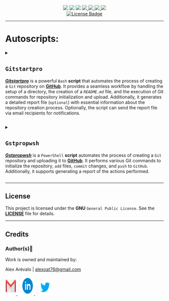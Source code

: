 <p align="center">
<img src="https://img.shields.io/badge/LINUX-darkgreen.svg"/>
<img src="https://img.shields.io/badge/Git-orange.svg"/> 
<img src="https://img.shields.io/badge/Bash-ligthgreen.svg"/>
<a href="https://ohmyz.sh/"><img src="https://img.shields.io/badge/Zsh-blue.svg"/>
<a href="https://learn.microsoft.com/en-us/powershell/"><img src="https://img.shields.io/badge/PowerShell-blue.svg"/>
<img src="https://img.shields.io/badge/Vim-green.svg"/>
<img src="https://img.shields.io/badge/Markdown-black.svg"/><br>
<a href="https://github.com/alexoat76/autoscripts/blob/main/LICENSE"><img src="https://img.shields.io/github/license/alexoat76/autoscripts?color=2b9348" alt="License Badge"/></a>
</p>

---

# Autoscripts:

<details  style="user-select: none;">
<summary>
  
## `Gitstartpro`

***[Gitstartpro](./gitstartpro.sh)*** is a powerful `Bash` **script** that automates the process of creating a `Git` repository on **[GitHub](https://github.com/)**. It provides a seamless workflow by handling the setup of a directory, the creation of a *`README.md`* file, and the execution of Git commands for repository initialization and upload. Additionally, it generates a detailed report file (`optional`) with essential information about the repository creation process. Optionally, the script can send the report file via email recipients for notifications.

</summary>

<p align='center'>
  
## Features
- Interactive command-line interface for a user-friendly experience.
- Automatic creation of a directory with a customizable name.
- Generation of a README.md file in the repository.
- Git initialization, committing the initial changes, and pushing to GitHub.
- Report file generation with system and execution details.
- Option to send the report file via email with **[neomutt](https://seniormars.github.io/posts/neomutt/)**.

## Getting Started :running:	
<div style="text-align: justify">
  
## Table of Contents
- **[Requirements](#Requirements)**
- **[Installation](#Installation)**
- **[Usage](#Usage)**
- **[Examples](#Examples)**
- **[License](#License)**
- **[Credits](#Credits)**

## Requirements

The script requires the following commands to be available in the system:

(`date`, `git`, `ls`, `mkdir`, `neomutt`, `pwd`, `ssh`, `tee`, `uname`, `whoami`)

Make sure these commands are installed and accessible in your system before running the script.

---
**![Static Badge](https://img.shields.io/badge/NOTE:-8A2BE2)**

*This script is designed to run in **[Zsh](https://ohmyz.sh/)**, but it is also compatible with Bash. However, it is recommended to run the script
in Zsh for optimal performance and expected behavior*.

---

## Installation

1. Clone the repository:

  ```bash
git clone https://github.com/Alexoat76/autoscripts.git
```

2. Change to the script directory:

  ```bash
cd autoscripts
```

3. Make the script executable:

  ```bash
chmod +x gitstartpro.sh
```

4. Run the script with the desired options.

```bash
./gitstartpro.sh [OPTIONS]
```

## Usage

The script can be executed with the following command:

```bash
./gitstartpro.sh [OPTIONS]
```
  ### Options:
  ```bash
    -d, --dir-name: Specify the name of the directory to create (default: 'my_project').
    -h, --help: Show the help message and exit.
    -r, --recipients: Specify email recipients for notification.
    -u, --github-username: Specify the GitHub username.
    -v, --version: Display version information.
    -g, --generate-report: Generate a complete report for script actions.
  ```

## Examples

+ [x] 1\. Error for usage 
```bash
./gitstartpro.sh
       Error: The -u or --github-username option is required. 
```

+ [x] 2\. Create a Git repository named `my_project` for the GitHub user `github-username`:
```bash
./gitstartpro.sh -d my_project -u github-username
```
The script will ask in the next prompt again for the recipient to send the report message. If this has not been entered in the initial execution. Press *`enter`* to continue.

+ [x] 3\. Create a Git repository named `my_project` for the GitHub user `github-username` and send mail for the recipient(s) specified in this prompt, also generate a complete report for script actions: (`optional`).

```bash
./gitstartpro.sh -d my_project -u github-username -r user1@example.com -g
```
same as above

```bash
./gitstartpro.sh --dir-name my_project --github-username github-username --recipients user1@example.com --generate-report
```
</p>
</details>

<p align='center'>
<details  style="user-select: none;">
<summary>

## `Gstpropwsh`

***[Gstpropwsh](./gstpropwsh.ps1)*** is a `PowerShell` **script** automates the process of creating a `Git` repository and uploading it to **[GitHub](https://github.com/)**. It performs various Git commands to initialize the repository, `add` files, `commit` changes, and `push` to `GitHub`. Additionally, it supports generating a report of the actions performed.

</summary>

<p align='center'>
  
## Features
- Automated Git repository creation and setup.
- Seamless integration with GitHub for easy repository upload.
- Custom directory name for organizing projects.
- Automatic `README.md` file generation.
- Git initialization, committing the initial changes, and pushing to GitHub.
- Optional generation of detailed action report.

These features make the ***[Gstpropwsh](./gstpropwsh.sh)*** script a powerful tool for automating repository creation, streamlining Git operations, and enhancing collaboration with GitHub.

## Getting Started :running:	
<div style="text-align: justify">
  
## Table of Contents
- **[Requirements](#Requirements-1)**
- **[Installation](#Installation)**
- **[Usage](#Usage)**
- **[Examples](#Examples)**
- **[License](#License)**
- **[Credits](#Credits)**

## Requirements

The script requires the following commands to be available in the system:

- `PowerShell` *version 7.3* or higher.
- `Git` installed and configured on your system.
- Access to a `GitHub` account.

---
**![Static Badge](https://img.shields.io/badge/NOTE:-8A2BE2)**

*This script is designed to run in  **[PowerShell](https://learn.microsoft.com/en-us/powershell/scripting/install/installing-powershell-on-windows?view=powershell-7.3)**, but it is also compatible with other shells, such as `Command Prompt` or `Git Bash`.
However, it is recommended to run the script in PowerShell for optimal performance and expected behavior*.

---

## Installation

1. PowerShell Version:

Make sure you have PowerShell installed on your system.

  ```bash
Get-Host
```

2. Clone the repository:

  ```bash
git clone https://github.com/Alexoat76/autoscripts.git
```

3. Change to the script directory:

  ```bash
cd autoscripts
```

4. Run the script with the desired options.

```bash
.\gstpropwsh.ps1 -u <GitHubUsername> [-d <DirectoryName>] [-g] [-h] [-v]
```

## Usage

The script can be executed with the following command:

```bash
.\gstpropwsh.ps1 -u <GitHubUsername> [-d <DirectoryName>] [-g] [-h] [-v]
```

Replace <GitHubUsername> with your GitHub username. You can provide additional optional parameters as needed:

  ### Options:
  ```bash
    -d, --dir-name: Specify the name of the directory to create (Default:'MyDirectory').
    -g, --generate-report: Generate a complete report for script actions.
    -h, --help: Show the help message and exit.
    -u, --github-username: Specify the GitHub username.
    -v, --version:  Display the current script version.
  ```


</p>
</details>

---

## License

This project is licensed under the **GNU** `General Public License`. See the **[LICENSE](./LICENSE)** file for details.

---
## Credits

### Author(s):blue_book:

Work is owned and maintained by:

Alex Arévalo | alexoat76@gmail.com

<a href="https://www.gmail.com" >
<img src="https://github.com/Alexoat76/Alexoat76/blob/main/assets/icons8-gmail.svg" alt="gmail" width="35" height="60">
</a>
&nbsp;&nbsp;
<a href="https://www.linkedin.com/in/Alexoat76" >
<img src="https://github.com/Alexoat76/Alexoat76/blob/main/assets/icons8-linkedin.svg" alt="linkedin" width="40" height="60">
</a>
&nbsp;&nbsp;
<a href="https://twitter.com/Alexoat76" >
<img src="https://github.com/Alexoat76/Alexoat76/blob/main/assets/icons8-twitter.svg" alt="twitter" width="40" height="50">
</a>

